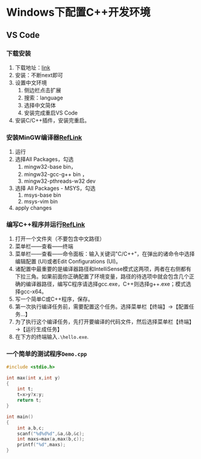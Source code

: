 # Windows下配置C++开发环境
## VS Code
### 下载安装
1. 下载地址：[link](https://code.visualstudio.com/Download)
2. 安装：不断next即可
3. 设置中文环境
   1. 侧边栏点击扩展
   2. 搜索：language
   3. 选择中文简体
   4. 安装完成重启VS Code
4. 安装C/C++插件，安装完重启。
   

### 安装MinGW编译器[RefLink](https://blog.csdn.net/qq_34735535/article/details/53909183)
1. 运行
2. 选择All Packages，勾选
   1. mingw32-base bin，
   2. mingw32-gcc-g++ bin ，
   3. mingw32-pthreads-w32 dev
3. 选择 All Packages - MSYS，勾选
   1. msys-base bin
   2. msys-vim bin
4. apply changes


### 编写C++程序并运行[RefLink](https://zhuanlan.zhihu.com/p/77074009)
1. 打开一个文件夹（不要包含中文路径）
2. 菜单栏——查看——终端
3. 菜单栏——查看——命令面板：输入关键词"C/C++"，在弹出的诸命令中选择编辑配置 (UI)或者Edit Configurations (UI)。
4. 诸配置中最重要的是编译器路径和IntelliSense模式这两项，两者在右侧都有下拉三角。如果前面你正确配置了环境变量，路径的待选项中就会包含几个正确的编译器路径，编写C程序请选择gcc.exe，C++则选择g++.exe；模式选择gcc-x64。
5. 写一个简单C或C++程序，保存。
6. 第一次执行编译任务前，需要配置这个任务。选择菜单栏【终端】→【配置任务…】
7. 为了执行这个编译任务，先打开要编译的代码文件，然后选择菜单栏【终端】→【运行生成任务】
8. 在下方的终端输入`.\hello.exe`.


### 一个简单的测试程序`Demo.cpp`
```C++
#include <stdio.h>

int max(int x,int y)
{
    int t;
    t=x>y?x:y;
    return t;
}

int main()
{
    int a,b,c;
    scanf("%d%d%d",&a,&b,&c);
    int maxs=max(a,max(b,c));
    printf("%d",maxs);
}
``` 